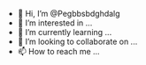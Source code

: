- 👋 Hi, I’m @Pegbbsbdghdalg
- 👀 I’m interested in ...
- 🌱 I’m currently learning ...
- 💞️ I’m looking to collaborate on ...
- 📫 How to reach me ...

<!---
Pegbbsbdghdalg/Pegbbsbdghdalg is a ✨ special ✨ repository because its `README.md` (this file) appears on your GitHub profile.
You can click the Preview link to take a look at your changes.
--->
